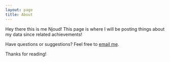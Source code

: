 ```yaml
---
layout: page
title: About
---
```


<p class="message">
  Hey there this is me Njoud! This page is where I will be posting things about my data since related achievements! 
</p>


Have questions or suggestions? Feel free to [email me](mailto:njoud.algifari@gmail.com).

Thanks for reading!
